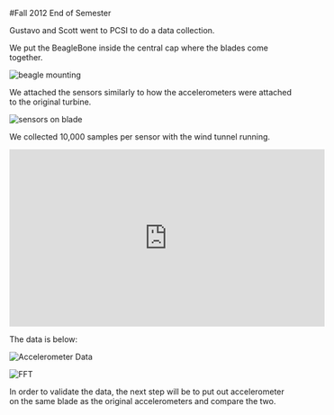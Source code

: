 #Fall 2012 End of Semester

Gustavo and Scott went to PCSI to do a data collection.

We put the BeagleBone inside the central cap where the blades come together.

![beagle mounting ](https://github.com/scottcarr/beagle/blob/master/beagle.JPG?raw=true)

We attached the sensors similarly to how the accelerometers were attached
to the original turbine.

![sensors on blade](https://github.com/scottcarr/beagle/blob/master/blade.JPG?raw=true)

We collected 10,000 samples per sensor with the wind tunnel running.

<iframe width="560" height="315" src="http://www.youtube.com/embed/eIRiVsIjvmw" frameborder="0" allowfullscreen></iframe>

The data is below:

![Accelerometer Data](https://github.com/scottcarr/beagle/blob/master/accel.png?raw=true)

![FFT](https://github.com/scottcarr/beagle/blob/master/fft.png?raw=true)

In order to validate the data, the next step will be to put out accelerometer
on the same blade as the original accelerometers and compare the two.
